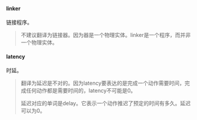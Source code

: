 #### linker

链接程序。

> 不建议翻译为链接器。因为器是一个物理实体。linker是一个程序，而并非一个物理实体。

#### latency

时延。

> 翻译为延迟是不对的。因为latency要表达的是完成一个动作需要时间，完成任何动作都是需要时间的，latency不可能是0。
>
> 延迟对应的单词是delay。它表示一个动作推迟了预定的时间有多久。延迟可以为0。